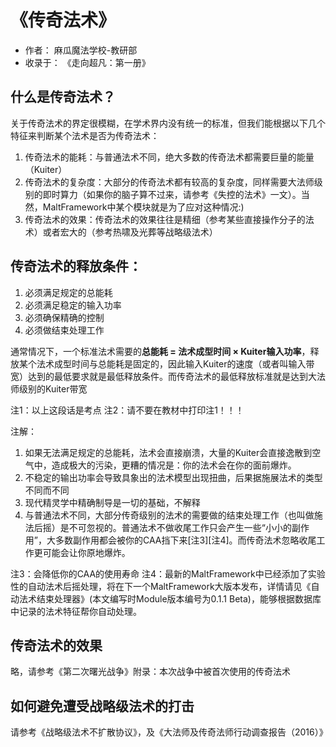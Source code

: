 # 《传奇法术》

- 作者： 麻瓜魔法学校-教研部
- 收录于： 《走向超凡：第一册》

## 什么是传奇法术？

关于传奇法术的界定很模糊，在学术界内没有统一的标准，但我们能根据以下几个特征来判断某个法术是否为传奇法术：

1. 传奇法术的能耗：与普通法术不同，绝大多数的传奇法术都需要巨量的能量（Kuiter）
2. 传奇法术的复杂度：大部分的传奇法术都有较高的复杂度，同样需要大法师级别的即时算力（如果你的脑子算不过来，请参考《失控的法术》一文）。当然，MaltFramework中某个模块就是为了应对这种情况:)
3. 传奇法术的效果：传奇法术的效果往往是精细（参考某些直接操作分子的法术）或者宏大的（参考热啸及光葬等战略级法术）

## 传奇法术的释放条件：

1. 必须满足规定的总能耗
2. 必须满足稳定的输入功率
3. 必须确保精确的控制
4. 必须做结束处理工作

通常情况下，一个标准法术需要的**总能耗 = 法术成型时间 × Kuiter输入功率**，释放某个法术成型时间与总能耗是固定的，因此输入Kuiter的速度（或者叫输入带宽）达到的最低要求就是最低释放条件。而传奇法术的最低释放标准就是达到大法师级别的Kuiter带宽

注1：以上这段话是考点
注2：请不要在教材中打印注1！！！

注解：

1. 如果无法满足规定的总能耗，法术会直接崩溃，大量的Kuiter会直接逸散到空气中，造成极大的污染，更糟的情况是：你的法术会在你的面前爆炸。
2. 不稳定的输出功率会导致具象出的法术模型出现扭曲，后果据施展法术的类型不同而不同
3. 现代精灵学中精确制导是一切的基础，不解释
4. 与普通法术不同，大部分传奇级别的法术的需要做的结束处理工作（也叫做施法后摇）是不可忽视的。普通法术不做收尾工作只会产生一些“小小的副作用”，大多数副作用都会被你的CAA挡下来[注3][注4]。而传奇法术忽略收尾工作更可能会让你原地爆炸。

注3：会降低你的CAA的使用寿命
注4：最新的MaltFramework中已经添加了实验性的自动法术后摇处理，将在下一个MaltFramework大版本发布，详情请见《自动法术结束处理器》(本文编写时Module版本编号为0.1.1 Beta)，能够根据数据库中记录的法术特征帮你自动处理。

## 传奇法术的效果

略，请参考《第二次曙光战争》附录：本次战争中被首次使用的传奇法术

## 如何避免遭受战略级法术的打击

请参考《战略级法术不扩散协议》，及《大法师及传奇法师行动调查报告（2016）》
